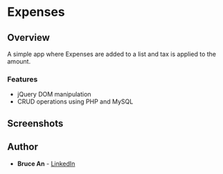 # Expenses

## Overview

A simple app where Expenses are added to a list and tax is applied to the amount.

### Features

* jQuery DOM manipulation
* CRUD operations using PHP and MySQL

## Screenshots


## Author

* **Bruce An** - [LinkedIn](https://www.linkedin.com/in/bruce-lok-an-b8528732/)